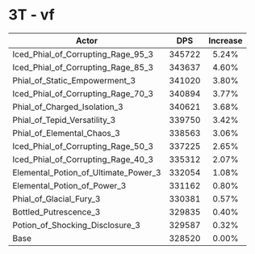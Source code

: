 # 3T - vf
| Actor | DPS | Increase |
|---|:---:|:---:|
|Iced_Phial_of_Corrupting_Rage_95_3|345722|5.24%|
|Iced_Phial_of_Corrupting_Rage_85_3|343637|4.60%|
|Phial_of_Static_Empowerment_3|341020|3.80%|
|Iced_Phial_of_Corrupting_Rage_70_3|340894|3.77%|
|Phial_of_Charged_Isolation_3|340621|3.68%|
|Phial_of_Tepid_Versatility_3|339750|3.42%|
|Phial_of_Elemental_Chaos_3|338563|3.06%|
|Iced_Phial_of_Corrupting_Rage_50_3|337225|2.65%|
|Iced_Phial_of_Corrupting_Rage_40_3|335312|2.07%|
|Elemental_Potion_of_Ultimate_Power_3|332054|1.08%|
|Elemental_Potion_of_Power_3|331162|0.80%|
|Phial_of_Glacial_Fury_3|330381|0.57%|
|Bottled_Putrescence_3|329835|0.40%|
|Potion_of_Shocking_Disclosure_3|329587|0.32%|
|Base|328520|0.00%|
